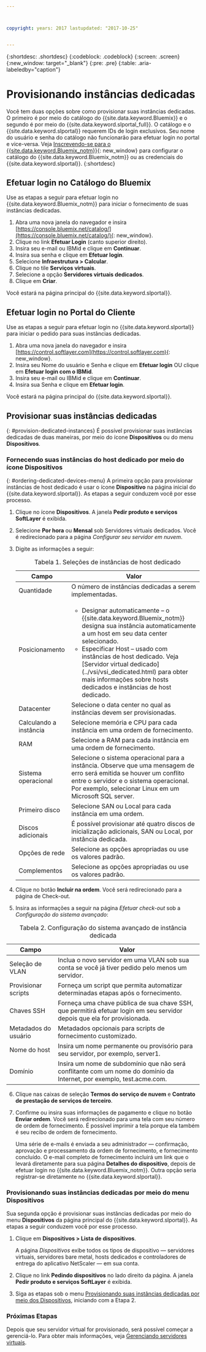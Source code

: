```yaml
---



copyright: years: 2017 lastupdated: "2017-10-25"


---
```


{:shortdesc: .shortdesc}
{:codeblock: .codeblock}
{:screen: .screen}
{:new_window: target="_blank"}
{:pre: .pre}
{:table: .aria-labeledby="caption"}


# Provisionando instâncias dedicadas

Você tem duas opções sobre como provisionar suas instâncias dedicadas. O primeiro é por meio do catálogo do {{site.data.keyword.Bluemix}} e o segundo é por meio do {{site.data.keyword.slportal_full}}. O catálogo e o {{site.data.keyword.slportal}} requerem IDs de login exclusivos. Seu nome do usuário e senha do catálogo não funcionarão para efetuar login no portal e vice-versa. Veja [Inscrevendo-se para o {{site.data.keyword.Bluemix_notm}}](https://console.bluemix.net/docs/admin/adminpublic.html#signing-up-for-bluemix){: new_window} para configurar o catálogo do {{site.data.keyword.Bluemix_notm}} ou as credenciais do {{site.data.keyword.slportal}}.
{:shortdesc}

## Efetuar login no Catálogo do Bluemix
Use as etapas a seguir para efetuar login no {{site.data.keyword.Bluemix_notm}} para iniciar o fornecimento de suas instâncias dedicadas. 

1. Abra uma nova janela do navegador e insira [https://console.bluemix.net/catalog/](https://console.bluemix.net/catalog/){: new_window}.
2.	Clique no link **Efetuar Login** (canto superior direito). 
3.	Insira seu e-mail ou IBMid e clique em **Continuar**.
4.	Insira sua senha e clique em **Efetuar login**.
5.	Selecione **Infraestrutura > Calcular**.
6.  Clique no tile **Serviços virtuais**.
7.	Selecione a opção **Servidores virtuais dedicados**.
8.  Clique em **Criar**. 

Você estará na página principal do {{site.data.keyword.slportal}}.

## Efetuar login no Portal do Cliente
Use as etapas a seguir para efetuar login no {{site.data.keyword.slportal}} para iniciar o pedido para suas instâncias dedicadas.

1.	Abra uma nova janela do navegador e insira [https://control.softlayer.com](https://control.softlayer.com){: new_window}. 
2.	Insira seu Nome do usuário e Senha e clique em **Efetuar login** OU clique em **Efetuar login com o IBMid**.
3.	Insira seu e-mail ou IBMid e clique em **Continuar**.
4.	Insira sua Senha e clique em **Efetuar login**.

Você estará na página principal do {{site.data.keyword.slportal}}.

## Provisionar suas instâncias dedicadas
{: #provision-dedicated-instances}
É possível provisionar suas instâncias dedicadas de duas maneiras, por meio do ícone **Dispositivos** ou do menu **Dispositivos**.

### Fornecendo suas instâncias do host dedicado por meio do ícone Dispositivos
{: #ordering-dedicated-devices-menu}
A primeira opção para provisionar instâncias de host dedicado é usar o ícone **Dispositivo** na página inicial do {{site.data.keyword.slportal}}. As etapas a seguir conduzem você por esse processo.

1.	Clique no ícone **Dispositivos**. A janela **Pedir produto e serviços SoftLayer** é exibida. 
2.  Selecione **Por hora** ou **Mensal** sob Servidores virtuais dedicados. Você é redirecionado para a página *Configurar seu servidor em nuvem*. 

3.	Digite as informações a seguir:
       
    <table>
    <CAPTION>Tabela 1. Seleções de instâncias de host dedicado</CAPTION>
    <THEAD>
    <TR>
    <th>Campo</th>
    <th>Valor</th>
    </TR>
    </THEAD>
    <TBODY>
    <tr>
    <td>Quantidade</td>
    <td>O número de instâncias dedicadas a serem implementadas.</td>
    </tr>
    <tr>
    <td>Posicionamento</td>
    <td>
    <ul>
    <li>Designar automaticamente – o {{site.data.keyword.Bluemix_notm}} designa sua instância automaticamente a um host em seu data center selecionado.</li>
    <li>Especificar Host – usado com instâncias de host dedicado. Veja [Servidor virtual dedicado](../vsi/vsi_dedicated.html) para obter mais informações sobre hosts dedicados e instâncias de host dedicado.</li>
    </ul>
    </td>
    </tr>
    <tr>
    <td>Datacenter</td>
    <td>Selecione o data center no qual as instâncias devem ser provisionadas.</td>
    </tr>
    <tr>
    <td>Calculando a instância</td>
    <td> Selecione memória e CPU para cada instância em uma ordem de fornecimento.</td>
    </tr>
    <tr>
    <td>RAM</td>
    <td> Selecione a RAM para cada instância em uma ordem de fornecimento.</td>
    </tr>
    <tr>
    <td>Sistema operacional</td>
    <td>Selecione o sistema operacional para a instância. Observe que uma mensagem de erro será emitida se houver um conflito entre o servidor e o sistema operacional. Por exemplo, selecionar Linux em um Microsoft SQL server.</td>
    </tr>
    <tr>
    <td>Primeiro disco</td>
    <td>Selecione SAN ou Local para cada instância em uma ordem.</td>
    </tr>
    <tr>
    <td>Discos adicionais</td>
    <td>É possível provisionar até quatro discos de inicialização adicionais, SAN ou Local, por instância dedicada.</td>
    </tr>
    <td>Opções de rede</td>
    <td> Selecione as opções apropriadas ou use os valores padrão.</td>
    </tr>
    <tr>
    <td>Complementos</td>
    <td> Selecione as opções apropriadas ou use os valores padrão.</td>
    </tr>
    <tr>
    </TBODY>
    </table> 

4.	Clique no botão **Incluir na ordem**. Você será redirecionado para a página de Check-out.
5.  Insira as informações a seguir na página *Efetuar check-out* sob a *Configuração do sistema avançado*:

<table>
    <CAPTION>Tabela 2. Configuração do sistema avançado de instância dedicada</CAPTION>
    <THEAD>
    <TR>
    <th>Campo</th>
    <th>Valor</th>
    </TR>
    </THEAD>
    <TBODY>
    <tr>
    <td>Seleção de VLAN</td>
    <td>Inclua o novo servidor em uma VLAN sob sua conta se você já tiver pedido pelo menos um servidor.</td>
    </tr>
    <tr>
    <td>Provisionar scripts</td>
    <td>Forneça um script que permita automatizar determinadas etapas após o fornecimento.</td>
    </tr>
    <tr>
    <td>Chaves SSH</td>
    <td>Forneça uma chave pública de sua chave SSH, que permitirá efetuar login em seu servidor depois que ela for provisionada.</td>
    </tr>
    <tr>
    <td>Metadados do usuário</td>
    <td>Metadados opcionais para scripts de fornecimento customizado.</td>
    </tr>
    <tr>
    <td>Nome do host</td>
    <td>Insira um nome permanente ou provisório para seu servidor, por exemplo, server1.</td>
    </tr>
    <tr>
    <td>Domínio</td>
    <td>Insira um nome de subdomínio que não será conflitante com um nome do domínio da Internet, por exemplo, test.acme.com.</td>
    </tr>
    </TBODY>
    </table>

6.  Clique nas caixas de seleção **Termos do serviço de nuvem** e **Contrato de prestação de serviços de terceiro**.
7. Confirme ou insira suas informações de pagamento e clique no botão **Enviar ordem**. Você será redirecionado para uma tela com seu número de ordem de fornecimento. É possível imprimir a tela porque ela também é seu recibo de ordem de fornecimento.

    Uma série de e-mails é enviada a seu administrador — confirmação, aprovação e processamento da ordem de fornecimento, e fornecimento concluído. O e-mail completo de fornecimento incluirá um link que o levará diretamente para sua página **Detalhes do dispositivo**, depois de efetuar login no {{site.data.keyword.Bluemix_notm}}. Outra opção seria registrar-se diretamente no {{site.data.keyword.slportal}}.

### Provisionando suas instâncias dedicadas por meio do menu Dispositivos

Sua segunda opção é provisionar suas instâncias dedicadas por meio do menu **Dispositivos** da página principal do {{site.data.keyword.slportal}}. As etapas a seguir conduzem você por esse processo.

1.	Clique em **Dispositivos > Lista de dispositivos**. 
 
    A página *Dispositivos* exibe todos os tipos de dispositivo — servidores virtuais, servidores bare metal, hosts dedicados e controladores de entrega do aplicativo NetScaler — em sua conta. 

2.	Clique no link **Pedindo dispositivos** no lado direito da página.
    A janela **Pedir produto e serviços SoftLayer** é exibida.
3.	Siga as etapas sob o menu [Provisionando suas instâncias dedicadas por meio dos Dispositivos](#ordering-dedicated-devices-menu), iniciando com a Etapa 2.

### Próximas Etapas
Depois que seu servidor virtual for provisionado, será possível começar a gerenciá-lo. Para obter mais informações, veja [Gerenciando servidores virtuais](../vsi/vsi_managing.html).
